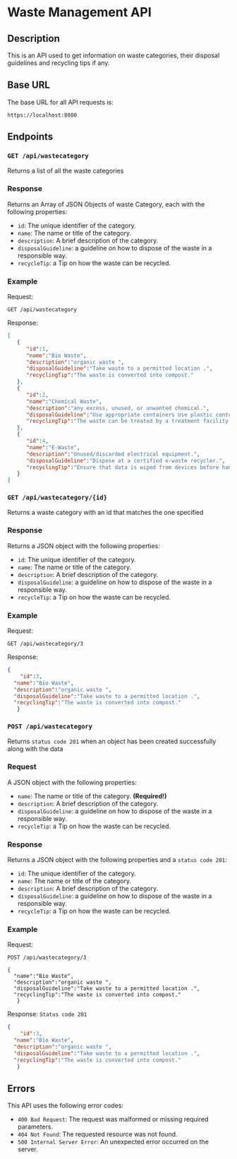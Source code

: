 # Waste Management API

## Description

This is an API used to get information on waste categories, their disposal guidelines and recycling tips if any.

## Base URL

The base URL for all API requests is:

`https://localhost:8080`

## Endpoints

### `GET /api/wastecategory`

Returns a list of all the waste categories

### Response

Returns an Array of JSON Objects of waste Category, each with the following properties:

- `id`: The unique identifier of the category.
- `name`: The name or title of the category.
- `description`: A brief description of the category.
- `disposalGuideline`: a guideline on how to dispose of the waste in a responsible way.
- `recycleTip`: a Tip on how the waste can be recycled.

### Example

Request:

```
GET /api/wastecategory
```

Response:

```json
[
   {
      "id":1,
      "name":"Bio Waste",
      "description":"organic waste ",
      "disposalGuideline":"Take waste to a permitted location .",
      "recyclingTip":"The waste is converted into compost."
   },
   {
      "id":2,
      "name":"Chemical Waste",
      "description":"any excess, unused, or unwanted chemical.",
      "disposalGuideline":"Use appropriate containers Use plastic containers.",
      "recyclingTip":"The waste can be treated by a treatment facility."
   },
   {
      "id":4,
      "name":"E-Waste",
      "description":"Unused/discarded electrical equipment.",
      "disposalGuideline":"Dispose at a certified e-waste recycler.",
      "recyclingTip":"Ensure that data is wiped from devices before handover."
   }
]
```

### `GET /api/wastecategory/{id}`

Returns a waste category with an id that matches the one specified

### Response

Returns a JSON object with the following properties:

- `id`: The unique identifier of the category.
- `name`: The name or title of the category.
- `description`: A brief description of the category.
- `disposalGuideline`: a guideline on how to dispose of the waste in a responsible way.
- `recycleTip`: a Tip on how the waste can be recycled.

### Example

Request:

```
GET /api/wastecategory/3
```

Response:

```json
{
	"id":3,
  "name":"Bio Waste",
  "description":"organic waste ",
  "disposalGuideline":"Take waste to a permitted location .",
  "recyclingTip":"The waste is converted into compost."
   }
```

### `POST /api/wastecategory`

Returns `status code 201` when an object has been created successfully along with the data

### Request

A JSON object with the following properties:

- `name`: The name or title of the category. **(Required!)**
- `description`: A brief description of the category.
- `disposalGuideline`: a guideline on how to dispose of the waste in a responsible way.
- `recycleTip`: a Tip on how the waste can be recycled.

### Response

Returns a JSON object with the following properties and a `status code 201`:

- `id`: The unique identifier of the category.
- `name`: The name or title of the category.
- `description`: A brief description of the category.
- `disposalGuideline`: a guideline on how to dispose of the waste in a responsible way.
- `recycleTip`: a Tip on how the waste can be recycled.

### Example

Request:

```
POST /api/wastecategory/3

{
  "name":"Bio Waste",
  "description":"organic waste ",
  "disposalGuideline":"Take waste to a permitted location .",
  "recyclingTip":"The waste is converted into compost."
   }
```

Response: `Status code 201`

```json
{
	"id":3,
  "name":"Bio Waste",
  "description":"organic waste ",
  "disposalGuideline":"Take waste to a permitted location .",
  "recyclingTip":"The waste is converted into compost."
   }
```

## Errors

This API uses the following error codes:

- `400 Bad Request`: The request was malformed or missing required parameters.
- `404 Not Found`: The requested resource was not found.
- `500 Internal Server Error`: An unexpected error occurred on the server.